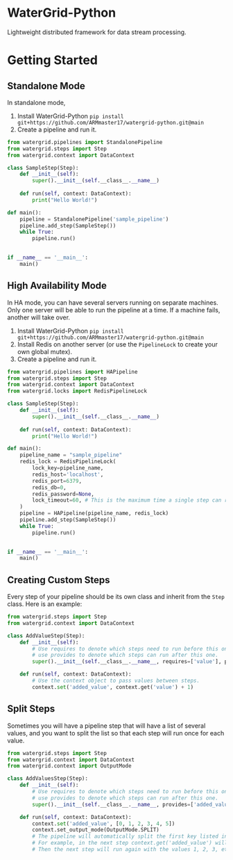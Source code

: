# WaterGrid-Python
Lightweight distributed framework for data stream processing.

# Getting Started
## Standalone Mode
In standalone mode, 
1. Install WaterGrid-Python `pip install git+https://github.com/ARMmaster17/watergrid-python.git@main`
2. Create a pipeline and run it.
```python
from watergrid.pipelines import StandalonePipeline
from watergrid.steps import Step
from watergrid.context import DataContext

class SampleStep(Step):
    def __init__(self):
        super().__init__(self.__class__.__name__)
        
    def run(self, context: DataContext):
        print("Hello World!")

def main():
    pipeline = StandalonePipeline('sample_pipeline')
    pipeline.add_step(SampleStep())
    while True:
        pipeline.run()

        
if __name__ == '__main__':
    main()
```

## High Availability Mode
In HA mode, you can have several servers running on separate machines. Only
one server will be able to run the pipeline at a time. If a machine fails, another will take over.

1. Install WaterGrid-Python `pip install git+https://github.com/ARMmaster17/watergrid-python.git@main`
2. Install Redis on another server (or use the `PipelineLock` to create your own global mutex).
3. Create a pipeline and run it.
```python
from watergrid.pipelines import HAPipeline
from watergrid.steps import Step
from watergrid.context import DataContext
from watergrid.locks import RedisPipelineLock

class SampleStep(Step):
    def __init__(self):
        super().__init__(self.__class__.__name__)
        
    def run(self, context: DataContext):
        print("Hello World!")

def main():
    pipeline_name = "sample_pipeline"
    redis_lock = RedisPipelineLock(
        lock_key=pipeline_name,
        redis_host='localhost',
        redis_port=6379,
        redis_db=0,
        redis_password=None,
        lock_timeout=60, # This is the maximum time a single step can run.
    )
    pipeline = HAPipeline(pipeline_name, redis_lock)
    pipeline.add_step(SampleStep())
    while True:
        pipeline.run()

        
if __name__ == '__main__':
    main()
```

## Creating Custom Steps
Every step of your pipeline should be its own class and inherit from the `Step` class. Here is an example:

```python
from watergrid.steps import Step
from watergrid.context import DataContext

class AddValueStep(Step):
    def __init__(self):
        # Use requires to denote which steps need to run before this one, and
        # use provides to denote which steps can run after this one.
        super().__init__(self.__class__.__name__, requires=['value'], provides=['added_value'])

    def run(self, context: DataContext):
        # Use the context object to pass values between steps.
        context.set('added_value', context.get('value') + 1)
```

## Split Steps
Sometimes you will have a pipeline step that will have a list of several values,
and you want to split the list so that each step will run once for each value.

```python
from watergrid.steps import Step
from watergrid.context import DataContext
from watergrid.context import OutputMode

class AddValuesStep(Step):
    def __init__(self):
        # Use requires to denote which steps need to run before this one, and
        # use provides to denote which steps can run after this one.
        super().__init__(self.__class__.__name__, provides=['added_value'])

    def run(self, context: DataContext):
        context.set('added_value', [0, 1, 2, 3, 4, 5])
        context.set_output_mode(OutputMode.SPLIT)
        # The pipeline will automatically split the first key listed in provides.
        # For example, in the next step context.get('added_value') will return 0.
        # Then the next step will run again with the values 1, 2, 3, etc...
```
